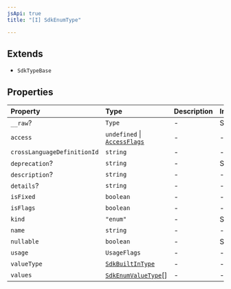```yaml
---
jsApi: true
title: "[I] SdkEnumType"

---
```

## Extends

- `SdkTypeBase`

## Properties

| Property | Type | Description | Inheritance |
| :------ | :------ | :------ | :------ |
| `__raw`? | `Type` | - | SdkTypeBase.\_\_raw |
| `access` | `undefined` \| [`AccessFlags`](../type-aliases/AccessFlags.md) | - | - |
| `crossLanguageDefinitionId` | `string` | - | - |
| `deprecation`? | `string` | - | SdkTypeBase.deprecation |
| `description`? | `string` | - | - |
| `details`? | `string` | - | - |
| `isFixed` | `boolean` | - | - |
| `isFlags` | `boolean` | - | - |
| `kind` | `"enum"` | - | SdkTypeBase.kind |
| `name` | `string` | - | - |
| `nullable` | `boolean` | - | SdkTypeBase.nullable |
| `usage` | `UsageFlags` | - | - |
| `valueType` | [`SdkBuiltInType`](SdkBuiltInType.md) | - | - |
| `values` | [`SdkEnumValueType`](SdkEnumValueType.md)[] | - | - |
